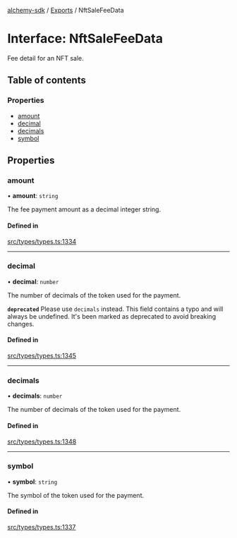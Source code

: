 [alchemy-sdk](../README.md) / [Exports](../modules.md) / NftSaleFeeData

# Interface: NftSaleFeeData

Fee detail for an NFT sale.

## Table of contents

### Properties

- [amount](NftSaleFeeData.md#amount)
- [decimal](NftSaleFeeData.md#decimal)
- [decimals](NftSaleFeeData.md#decimals)
- [symbol](NftSaleFeeData.md#symbol)

## Properties

### amount

• **amount**: `string`

The fee payment amount as a decimal integer string.

#### Defined in

[src/types/types.ts:1334](https://github.com/alchemyplatform/alchemy-sdk-js/blob/8dc500a/src/types/types.ts#L1334)

___

### decimal

• **decimal**: `number`

The number of decimals of the token used for the payment.

**`deprecated`** Please use `decimals` instead. This field contains a typo
and will always be undefined. It's been marked as deprecated to avoid
breaking changes.

#### Defined in

[src/types/types.ts:1345](https://github.com/alchemyplatform/alchemy-sdk-js/blob/8dc500a/src/types/types.ts#L1345)

___

### decimals

• **decimals**: `number`

The number of decimals of the token used for the payment.

#### Defined in

[src/types/types.ts:1348](https://github.com/alchemyplatform/alchemy-sdk-js/blob/8dc500a/src/types/types.ts#L1348)

___

### symbol

• **symbol**: `string`

The symbol of the token used for the payment.

#### Defined in

[src/types/types.ts:1337](https://github.com/alchemyplatform/alchemy-sdk-js/blob/8dc500a/src/types/types.ts#L1337)
